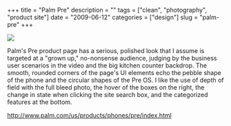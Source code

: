 +++
title = "Palm Pre"
description = ""
tags = ["clean", "photography", "product site"]
date = "2009-06-12"
categories = ["design"]
slug = "palm-pre"
+++


 

  <div id="screens-thumbs" class="clearfix">
    <div class="txt-center" id="design-submission"><a href="http://www.palm.com/us/products/phones/pre/index.html"><img id='bluga-thumbnail-1635' class='bluga-thumbnail large' src='//media.konigi.com/bluga/
wt4a32a4ab7934a_0.jpg'/></a></div>  
  </div>   
<p>Palm's Pre product page has a serious, polished look that I assume is targeted at a "grown up," no-nonsense audience, judging by the business user scenarios in the video and the big kitchen counter backdrop. The smooth, rounded corners of the page's UI elements echo the pebble shape of the phone and the circular shapes of the Pre OS. I like the use of depth of field with the full bleed photo, the hover of the boxes on the right, the change in state when clicking the site search box, and the categorized features at the bottom.</p>
<p><a href="http://www.palm.com/us/products/phones/pre/index.html">http://www.palm.com/us/products/phones/pre/index.html</a></p>




